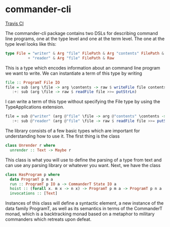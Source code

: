 # commander-cli

[Travis CI](https://travis-ci.org/SamuelSchlesinger/commander-cli.svg?branch=master)

The commander-cli package contains two DSLs for describing command line programs, 
one at the type level and one at the term level. The one at the type level looks 
like this:

```haskell
type File = "writer" & Arg "file" FilePath & Arg "contents" FilePath & Raw
          + "reader" & Arg "file" FilePath & Raw
```

This is a type which encodes information about an command line program we want to write. We can
instantiate a term of this type by writing

```haskell
file :: ProgramT File IO
file = sub (arg \file -> arg \contents -> raw $ writeFile file contents) 
   :+: sub (arg \file -> raw $ readFile file >>= putStrLn)
```

I can write a term of this type without specifying the File type by using the
TypeApplications extension.

```haskell
file = sub @"writer" (arg @"file" \file -> arg @"contents" \contents -> raw $ writeFile file contents)
   :+: sub @"reader" (arg @"file" \file -> raw $ readFile file >>= putStrLn)
```

The library consists of a few basic types which are important for understanding
how to use it. The first thing is the class

```haskell
class Unrender r where
  unrender :: Text -> Maybe r
```

This class is what you will use to define the parsing of a type from text and
can use any parsing library or whatever you want. Next, we have the class

```haskell
class HasProgram p where
  data ProgramT p m a
  run :: ProgramT p IO a -> CommanderT State IO a
  hoist :: (forall x. m x -> n x) -> ProgramT p m a -> ProgramT p n a
  invocations :: [Text]
```

Instances of this class will define a syntactic element, a new instance of the
data family ProgramT, as well as its semantics in terms of the CommanderT monad,
which is a backtracking monad based on a metaphor to military commanders which
retreats upon defeat.
